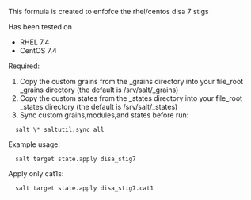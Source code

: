 This formula is created to enfofce the rhel/centos disa 7 stigs

Has been tested on

* RHEL 7.4
* CentOS 7.4

Required:

1. Copy the custom grains from the _grains directory into your file_root _grains directory (the default is /srv/salt/_grains)
2. Copy the custom states from the _states directory into your file_root _states directory (the default is /srv/salt/_states)
3. Sync custom grains,modules,and states before run:

```
  salt \* saltutil.sync_all
```

Example usage:

```
  salt target state.apply disa_stig7
```

Apply only cat1s:
```
  salt target state.apply disa_stig7.cat1
```
